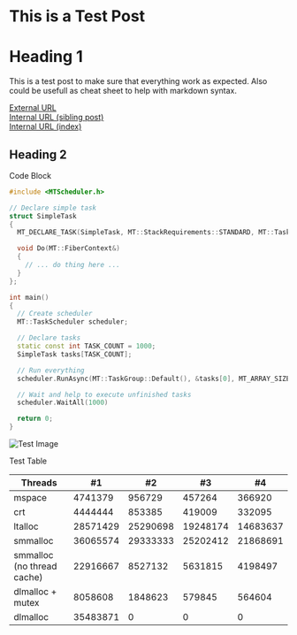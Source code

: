 # This is a Test Post

# Heading 1

This is a test post to make sure that everything work as expected. 
Also could be usefull as cheat sheet to help with markdown syntax.

[External URL](https://github.com/lifeparticle/Markdown-Cheatsheet)  
[Internal URL (sibling post)](/posts/2023-9-15-00-HelloWorld.md)  
[Internal URL (index)](/index.md)  

## Heading 2

Code Block  

```c++
#include <MTScheduler.h>

// Declare simple task
struct SimpleTask
{
  MT_DECLARE_TASK(SimpleTask, MT::StackRequirements::STANDARD, MT::TaskPriority::NORMAL, MT::Color::Blue);

  void Do(MT::FiberContext&)
  {
    // ... do thing here ...
  }
};

int main()
{
  // Create scheduler
  MT::TaskScheduler scheduler;

  // Declare tasks
  static const int TASK_COUNT = 1000;
  SimpleTask tasks[TASK_COUNT];

  // Run everything
  scheduler.RunAsync(MT::TaskGroup::Default(), &tasks[0], MT_ARRAY_SIZE(tasks));

  // Wait and help to execute unfinished tasks
  scheduler.WaitAll(1000)

  return 0;
}
```


![Test Image](https://pbs.twimg.com/media/Fmu-C6raYAAYdv1?format=jpg&name=large)

Test Table  

Threads | #1 | #2 | #3 | #4
--- | --- | --- | --- |--- 
mspace | 4741379 | 956729 | 457264 | 366920
crt | 4444444 | 853385 | 419009 | 332095
ltalloc | 28571429 | 25290698 | 19248174 | 14683637
smmalloc | 36065574 | 29333333 | 25202412 | 21868691
smmalloc (no thread cache)  | 22916667 | 8527132 | 5631815 | 4198497
dlmalloc + mutex | 8058608 | 1848623 | 579845 | 564604
dlmalloc | 35483871 | 0 | 0 | 0


